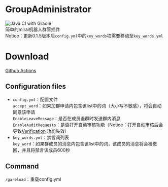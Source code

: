 # GroupAdministrator

![Java CI with Gradle](https://github.com/NEORUAA/GroupAdministrator/workflows/Java%20CI%20with%20Gradle/badge.svg)  
简单的mirai机器人群管插件  
Notice：更新0.1.5版本后`config.yml`中的`key_words`项需要移动至`key_words.yml`

# Download

[Github Actions](https://github.com/NEORUAA/GroupAdministrator/actions)

## Configuration files

- `config.yml`：配置文件  
`accept_word`：如果加群申请内包含该list中的词（大小写不敏感），将会自动同意该申请  
`EnableLeaveMessage`：是否在成员退群时发送群内消息  
`EnableAuditRequests`：是否打开自动审核功能（Notice：打开自动审核后会导致[Verification](https://github.com/ShrBox/Verification) 功能失效）
- `key_words.yml`：禁言词列表  
`key_word`：如果群成员的消息内包含该list中的词，该成员的消息将会被撤回，并且将禁言该成员600秒  

## Command

`/gareload`：重载config.yml

